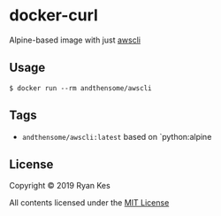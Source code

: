 # docker-curl
Alpine-based image with just [awscli](https://aws.amazon.com/cli/)

## Usage

```console
$ docker run --rm andthensome/awscli
```

## Tags

* `andthensome/awscli:latest` based on `python:alpine

## License

Copyright © 2019 Ryan Kes

All contents licensed under the [MIT License](LICENSE)
